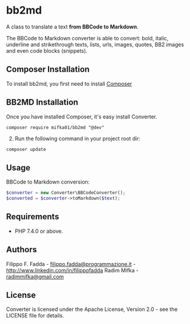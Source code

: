 # bb2md

A class to translate a text **from BBCode to Markdown**.

The BBCode to Markdown converter is able to convert: bold, italic, underline and strikethrough texts, lists,
urls, images, quotes, BB2 images and even code blocks (snippets).

## Composer Installation

To install bb2md, you first need to install [Composer](http://getcomposer.org/)

## BB2MD Installation

Once you have installed Composer, it's easy install Converter.

```
composer require mifka01/bb2md "@dev"
```

2. Run the following command in your project root dir:

```sh
composer update
```

## Usage

BBCode to Markdown conversion:

```php
$converter = new Converter\BBCodeConverter();
$converted = $converter->toMarkdown($text);
```

## Requirements

- PHP 7.4.0 or above.

## Authors

Filippo F. Fadda - <filippo.fadda@programmazione.it> - <http://www.linkedin.com/in/filippofadda>
Radim Mifka - <radimmifka@gmail.com>

## License

Converter is licensed under the Apache License, Version 2.0 - see the LICENSE file for details.
